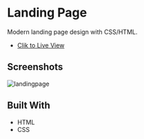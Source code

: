 <h1>Landing Page</h1>

<p>Modern landing page design with CSS/HTML.</p>

- [Clik to Live View](https://hamini01.github.io/landing-page/)

## Screenshots

![landingpage](https://user-images.githubusercontent.com/90520531/210052183-781c0ae0-bfea-435d-987c-fd08f56329d8.JPG)


## Built With

- HTML
- CSS
